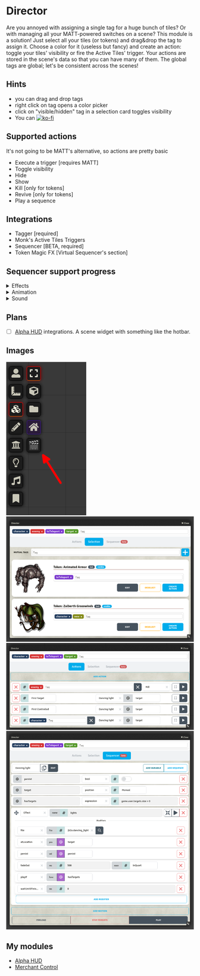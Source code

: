 # Director
Are you annoyed with assigning a single tag for a huge bunch of tiles? Or with managing all your MATT-powered switches on a scene? This module is a solution!
Just select all your tiles (or tokens) and drag&drop the tag to assign it. Choose a color for it (useless but fancy) and create an action: toggle your tiles' visibility or fire the Active Tiles' trigger. 
Your actions are stored in the scene's data so that you can have many of them. The global tags are global; let's be consistent across the scenes!

## Hints
- you can drag and drop tags
- right click on tag opens a color picker
- click on "visible/hidden" tag in a selection card toggles visibility
- You can [![ko-fi](https://ko-fi.com/img/githubbutton_sm.svg)](https://ko-fi.com/averrin)

## Supported actions
It's not going to be MATT's alternative, so actions are pretty basic
- Execute a trigger [requires MATT]
- Toggle visibility
- Hide
- Show
- Kill [only for tokens]
- Revive [only for tokens]
- Play a sequence

## Integrations
* Tagger [required]
* Monk's Active Tiles Triggers
* Sequencer [BETA, required]
* Token Magic FX [Virtual Sequencer's section]

## Sequencer support progress
<details>
  <summary>Effects</summary>

### Generic Methods
- [x] Wait Until Finished
- [x] Async
- [x] Repeats
- [x] Play if
- [x] Delay
- [x] Fade In
- [x] Fade Out
- [x] Duration
- [x] Opacity
- [x] Start Time
- [x] Start Time Percentage
- [x] End Time
- [x] End Time Percentage
- [x] Time Range
- [x] Locally
- [ ] For Users
### Effect Methods
- [ ] Base folder
- [x] File
- [x] From
- [x] At location
- [x] Attach To
- [x] Rotate Towards
- [x] Stretch To
- [x] Move Towards
- [x] Move Speed
- [x] Snap to Grid
- [ ] Offset
- [ ] Sprite Offset
- [x] Zero Sprite Rotation
- [x] Persist
- [x] No Loop
- [x] Extra End Duration
- [x] Origin
- [x] Name
- [x] Private
- [x] Missed
- [ ] Add override
- [ ] Set mustache
- [x] Size (partially)
- [x] Scale
- [x] Scale In
- [x] Scale Out
- [x] Scale To Object
- [x] Anchor (partially)
- [x] Sprite Anchor (partially)
- [x] Center
- [x] Mirror
- [x] Randomize mirror
- [x] Rotate
- [x] Rotate In
- [x] Rotate Out
- [x] Random rotation
- [x] Playback rate
- [x] Below tokens
- [x] Below tiles
- [x] Above lighting
- [x] Z-Index
- [ ] Animate Property
- [ ] Loop Property
- [ ] Filter
- [x] Tint (without picker)
- [x] Screen Space
- [x] Screen Space Above UI
- [ ] Screen Space Position
- [x] Screen Space Anchor
- [ ] Screen Space Scale
- [ ] Text
- [ ] XRay
- [ ] Mask
</details>

<details>
  <summary>Animation</summary>

### Generic Methods
- [x] Wait Until Finished
- [x] Async
- [x] Repeats
- [x] Play if
- [x] Delay
- [x] Opacity
- [x] Fade In
- [x] Fade Out
- [x] Duration
- [ ] Volume ???
- [ ] Fade In Audio ???
- [ ] Audio Out Audio ???
### Animation Methods
- [x] On
- [x] Move Towards
- [x] Move Speed
- [x] Rotate Towards
- [x] Teleport To
- [ ] Offset
- [x] Closest Square
- [x] Snap to Grid
- [x] Rotate
- [x] Rotate In
- [x] Rotate Out
- [x] Tint
- [x] Hide
- [x] Show
</details>

<details>
  <summary>Sound</summary>

### Generic Methods
- [x] Wait Until Finished
- [x] Async
- [x] Repeats
- [x] Play if
- [x] Delay
- [x] Duration
- [x] Volume
- [x] Fade In Audio
- [x] Audio Out Audio
- [x] Start Time
- [x] Start Time Percentage
- [x] End Time
- [x] End Time Percentage
- [x] Time Range
- [x] Locally
- [ ] For Users
### Sound methods
- [ ] Base folder
- [x] File
- [ ] Add override
- [ ] Set mustache
</details>

## Plans
- [ ] [Alpha HUD](https://github.com/averrin/alpha-hud) integrations. A scene widget with something like the hotbar.

## Images
![toolbar](/assets/toolbar.png)
![selection](/assets/selection.png)
![actions](/assets/actions.png)
![sequencer](/assets/sequencer.png)

## My modules
- [Alpha HUD](https://github.com/averrin/alpha-hud)
- [Merchant Control](https://github.com/averrin/merchant-control)
